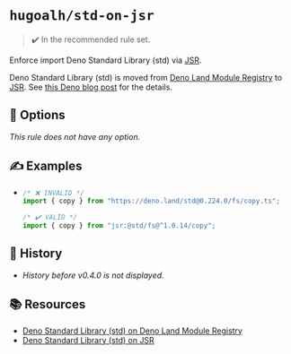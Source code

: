# `hugoalh/std-on-jsr`

> ✔️ In the recommended rule set.

Enforce import Deno Standard Library (std) via [JSR][jsr].

Deno Standard Library (std) is moved from [Deno Land Module Registry](https://deno.land/x) to [JSR][jsr]. See [this Deno blog post](https://deno.com/blog/std-on-jsr) for the details.

## 🔧 Options

*This rule does not have any option.*

## ✍️ Examples

- ```ts
  /* ❌ INVALID */
  import { copy } from "https://deno.land/std@0.224.0/fs/copy.ts";

  /* ✔️ VALID */
  import { copy } from "jsr:@std/fs@^1.0.14/copy";
  ```

## 📜 History

- *History before v0.4.0 is not displayed.*

## 📚 Resources

- [Deno Standard Library (std) on Deno Land Module Registry](https://deno.land/std)
- [Deno Standard Library (std) on JSR](https://jsr.io/@std)

[jsr]: https://jsr.io/
